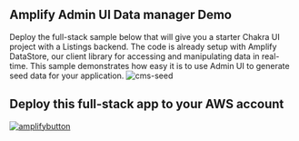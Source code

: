 ## Amplify Admin UI Data manager Demo

Deploy the full-stack sample below that will give you a starter Chakra UI project with a Listings backend.  The code is already setup with Amplify DataStore, our client library for accessing and manipulating data in real-time. This sample demonstrates how easy it is to use Admin UI to generate seed data for your application.
![cms-seed](https://user-images.githubusercontent.com/2429410/113677519-8531be80-9672-11eb-8bae-50e4c3ba6d57.gif)

## Deploy this full-stack app to your AWS account

[![amplifybutton](https://oneclick.amplifyapp.com/button.svg)](https://console.aws.amazon.com/amplify/home#/deploy?repo=https://github.com/swaminator/amplify-cms-demo)

